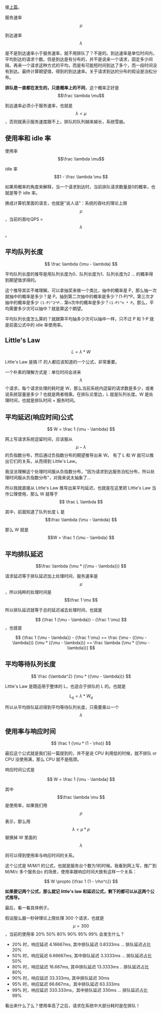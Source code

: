 接[上篇](queueing-delay.md)。

服务速率 $$\mu$$

到达速率 $$\lambda$$

是不是到达速率小于服务速率，就不用排队了？不是的。到达速率是单位时间内，平均到达的请求个数。但是到达是有分布的，并不是说来一个请求，固定多少间隔，再来一个请求这种方式的平均，而是有可能短时间到达了多个，而一段时间没有到达。最终计算期望值，得到的到达速率。关于请求到达的分布的假设是泊松分布。

**排队是一直都在发生的，只是概率上的不同**，这个概率正好是 $$\frac \lambda \mu$$

到达速率必须小于服务速率，也就是 $$\lambda < \mu $$，否则就表示服务速度跟不上，排队的队列越来越长，系统雪崩。

## 使用率和 idle 率

使用率 $$\frac \lambda \mu$$

idle 率 $$1 - \frac \lambda \mu $$

如果用概率的角度来解释，当一个请求到达时，当前排队请求数量是0的概率，也就是等于 idle 率。

换成计算机里面的语言，也就是"说人话"：系统的吞吐的理论上限 $$\mu $$ ，当前的吞吐QPS =  $$\lambda $$。

## 平均队列长度

$$  \frac \lambda {\mu - \lambda} $$

平均队列长度的推导是用队列长度为0、队列长度为1、队列长度为2 ... 的概率得到期望值求得的。

这个推导其实不难理解。可以拿抽奖来做一个类比，抽中的概率是 P，那么抽一次就抽中的概率是多少？是 P。抽到第二次抽中的概率是多少？(1-P)*P。第三次才抽中的概率是多少 `(1-P)^2*P`... 第n次中的概率是多少？`(1-P)^n * P`。那么，平均需要多少次可以抽中？就是算这个期望。

平均队列长度怎么算的？就跟算平均抽多少次可以抽中一样，只不过 P 和 1-P 就是前面公式中的 idle 率使用率。

## Little's Law 

$$ L = \lambda * W $$

Little's Law 是搞 IT 的人都应该知道的一个公式，非常重要。

一个朴素的理解方式是：单位时间会进来 $$\lambda$$ 个请求，每个请求处理的耗时是 W，那么当前系统内逗留的请求数是多少，或者说系统容量是多少？也就是两者相乘。在排队论里边，L 就是队列长度。W 是处理时间，也就是排队时间 + 服务时间。

## 平均延迟(响应时间)公式

$$ W = \frac 1 {\mu - \lambda} $$

网上写请求系统逗留时间，应该服从 $$\mu - \lambda $$ 的负指数分布，然后通过负指数分布的期望推导出来 W。
有了 L 和 W 就可以推出它们的关系，从而得到 Little's Law。

我没法理解这个处理时间服从负指数分布，"因为请求到达服务泊松分布，所以处理时间服从负指数分布"，对我来说太抽象了...

所以我就直接从 Little's Law 推导出来平均延迟，也就是在这里把 Little's Law 当作公理使用，那么 W 就等于 $$ \frac L \lambda $$

其中，前面知道了队列长度 L 是 $$\frac \lambda {\mu - \lambda} $$

那么 W 就是 $$W = \frac 1 {\mu - \lambda} $$

## 平均排队延迟

$$\frac \lambda {\mu * ({\mu - \lambda})} $$

请求延迟等于排队延迟加上处理时间，服务速率是 $$\mu $$，所以纯粹的处理时间是 $$\frac 1 \mu $$

所以排队延迟就等于总的延迟减去处理时间，也就是

$$ {\frac 1 {\mu - \lambda}} - {\frac 1 \mu}  $$，也就是

$$ {\frac 1 {\mu - \lambda}} - {\frac 1 \mu}  == \frac {\mu - ({\mu - \lambda})} {\mu * ({\mu - \lambda})}  == \frac \lambda {\mu * ({\mu - \lambda})} $$

## 平均等待队列长度

$$ \frac {\lambda^2} {\mu * ({\mu - \lambda})} $$

Little's Law 是既适用于整体的 L，也适合于排队的 L 的。也就是

$$ L_q = \lambda * W_q $$

所以从平均排队延迟得到平均等待队列长度，只需要乘以一个 $$\lambda $$

## 使用率与响应时间

$$ \frac 1 {\mu * (1 - \rho)} $$

最后这个公式就是我们前一篇提到的，并不是说 CPU 利用低的时候，就不排队 or CPU 没使用满，那么 CPU 就不是瓶颈。

响应时间公式是

$$ W = \frac 1 {\mu - \lambda} $$

其中 $$\frac \lambda \mu $$ 是使用率，如果我们用 $$\rho $$ 表示，那么用 $$\lambda = \mu * \rho $$ 替换掉 W 里面的 $$\lambda $$

则可以得到使用率与响应时间的关系。

这个公式是 M/M/1 的公式，也就是服务台个数为1的时候。我看到网上写，推广到 M/M/c 多个服务台c 的场景，使用率跟响应时间大致有这样一个关系：

$$ W \propto {\frac 1 {1 - \rho^c}} $$


**如果要记两个公式，那么就记 little's law 和延迟公式，剩下的都可以从这两个公式推导。**


最后，看一看具体例子。

假设服么器一秒钟理论上限处理 300 个请求，也就是 $$ \mu = 300$$，当前的使用率 20% 50% 80% 90% 95% 99% 会发生什么？

* 20% 时，响应延迟 4.16667ms, 其中排队延迟 0.8333ms ... 排队延迟占比 20%
* 50% 时，响应延迟 6.66667ms, 其中排队延迟 3.3333ms ... 排队延迟占比 50%
* 80% 时，响应延迟 16.667ms, 其中排队延迟 13.3333ms ..  排队延迟占比 80%
* 90% 时，响应延迟 33.333ms, 其中排队延迟 30ms
* 95% 时，响应延迟 66.667ms，其中排队延迟 63.333ms
* 99% 时，响应延迟 333.333ms，其中排队延迟 330ms ... 排队延迟占比  99%

看出来什么了么？使用率高了之后，请求在系统中大部分耗时是在排队！
